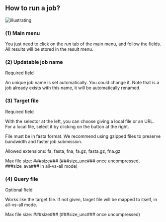 How to run a job?
-----------------

![illustrating](/static/images/D-GENIES-run-standalone.png)

### (1) Main menu

You just need to click on the *run* tab of the main menu, and follow the fields. All results will be stored in the result menu.

### (2) Updatable job name

Required field

An unique job name is set automatically. You could change it. Note that is a job already exists with this name, it will be automatically renamed.

### (3) Target file

Required field

With the selector at the left, you can choose giving a local file or an URL. For a local file, select it by clicking on the button at the right.

File must be in fasta format. We recommend using gzipped files to preserve bandwidth and faster job submission.

Allowed extensions: fa, fasta, fna, fa.gz, fasta.gz, fna.gz

Max file size: ###size### (###size_unc### once uncompressed, ###size_ava### in all-vs-all mode)

### (4) Query file

Optional field

Works like the target file. If not given, target file will be mapped to itself, in all-vs-all mode.

Max file size: ###size### (###size_unc### once uncompressed)